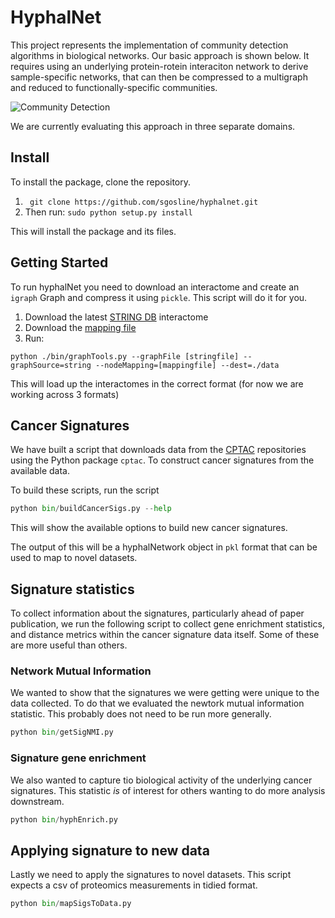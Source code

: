 # HyphalNet

This project represents the implementation of community detection algorithms in biological networks. Our basic approach is shown below. It requires using an underlying protein-rotein interaciton network to derive sample-specific networks, that can then be compressed to a multigraph and reduced to functionally-specific communities.

![Community Detection](/img/community_detection.jpg)

We are currently evaluating this approach in three separate domains.

## Install
To install the package, clone the repository.
1. ``` git clone https://github.com/sgosline/hyphalnet.git```
2. Then run: ```sudo python setup.py install```

This will install the package and its files.

## Getting Started
To run hyphalNet you need to download an interactome and create an `igraph` Graph and compress it using `pickle`. This script will do it for you.
1. Download the latest [STRING DB](https://stringdb-static.org/download/protein.links.detailed.v11.0/9606.protein.links.detailed.v11.0.txt.gz) interactome
2. Download the [mapping file](https://stringdb-static.org/download/protein.info.v11.0/9606.protein.info.v11.0.txt.gz)
3. Run:
```
python ./bin/graphTools.py --graphFile [stringfile] --graphSource=string --nodeMapping=[mappingfile] --dest=./data
```

This will load up the interactomes in the correct format (for now we are working across 3 formats)


## Cancer Signatures
We have built a script that downloads data from the [CPTAC]() repositories using the Python package `cptac`. To construct cancer signatures from the available data.

To build these scripts, run the script

``` python
python bin/buildCancerSigs.py --help
```
This will show the available options to build new cancer signatures.

The output of this will be a hyphalNetwork object in `pkl` format that can be used to map to novel datasets.

## Signature statistics
To collect information about the signatures, particularly ahead of paper publication, we run the following script to collect gene enrichment statistics, and distance metrics within the cancer signature data itself. Some of these are more useful than others.

### Network Mutual Information
We wanted to show that the signatures we were getting were unique to the data collected. To do that we evaluated the newtork mutual information statistic. This probably does not need to be run more generally.

``` python
python bin/getSigNMI.py

```

### Signature gene enrichment
We also wanted to capture tio biological activity of the underlying cancer signatures. This statistic _is_ of interest for others wanting to do more analysis downstream.

``` python
python bin/hyphEnrich.py
```

## Applying signature to new data
Lastly we need to apply the signatures to novel datasets. This script expects a csv of proteomics measurements in tidied format.

``` python
python bin/mapSigsToData.py
```
